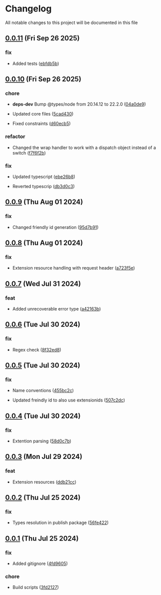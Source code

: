 
# Changelog

All notable changes to this project will be documented in this file


## [0.0.11](https://github.com/jwpkg/azure-custom-resources/compare/v0.0.10...v0.0.11) (Fri Sep 26 2025)

### fix

* Added tests ([ebfdb5b](https://github.com/jwpkg/azure-custom-resources/commit/ebfdb5b5b3b3286238d78eaabf8259ceea2d0c96))

## [0.0.10](https://github.com/jwpkg/azure-custom-resources/compare/v0.0.9...v0.0.10) (Fri Sep 26 2025)

### chore

* **deps-dev** Bump @types/node from 20.14.12 to 22.2.0 ([04a0de9](https://github.com/jwpkg/azure-custom-resources/commit/04a0de9321ebefa9e30738e399c9de722b2acc26))

* Updated core files ([5cad430](https://github.com/jwpkg/azure-custom-resources/commit/5cad430ed17d7aeb432103d1ade1b9e5c089f9e0))

* Fixed constraints ([d60ecb5](https://github.com/jwpkg/azure-custom-resources/commit/d60ecb581a461af0a3c3ab3153d74f5d12823ea9))

### refactor

* Changed the wrap handler to work with a dispatch object instead of a switch ([f7f6f2b](https://github.com/jwpkg/azure-custom-resources/commit/f7f6f2b6cadb3f2b24bad8e0c1f54839ef3b2d5c))

### fix

* Updated typescript ([ebe26b8](https://github.com/jwpkg/azure-custom-resources/commit/ebe26b8b77d5aa438f21ff0ae4a1d4836bc67062))

* Reverted typescrip ([db3d0c3](https://github.com/jwpkg/azure-custom-resources/commit/db3d0c3d6d7f7266f8c8c5296e74fae7b97b20f7))

## [0.0.9](https://github.com/joostvdwsd/azure-custom-resources/compare/v0.0.8...v0.0.9) (Thu Aug 01 2024)

### fix

* Changed friendly id generation ([95d7b91](https://github.com/joostvdwsd/azure-custom-resources/commit/95d7b910e2e18d1532b090493ba7a34de4b764ac))

## [0.0.8](https://github.com/joostvdwsd/azure-custom-resources/compare/v0.0.7...v0.0.8) (Thu Aug 01 2024)

### fix

* Extension resource handling with request header ([a723f5e](https://github.com/joostvdwsd/azure-custom-resources/commit/a723f5e562063977bd8733a76bd432ab0c6446cf))

## [0.0.7](https://github.com/joostvdwsd/azure-custom-resources/compare/v0.0.6...v0.0.7) (Wed Jul 31 2024)

### feat

* Added unrecoverable error type ([a42163b](https://github.com/joostvdwsd/azure-custom-resources/commit/a42163b70d29e536de33f8349d9d8a5a4cf6f774))

## [0.0.6](https://github.com/joostvdwsd/azure-custom-resources/compare/v0.0.5...v0.0.6) (Tue Jul 30 2024)

### fix

* Regex check ([8f32ed8](https://github.com/joostvdwsd/azure-custom-resources/commit/8f32ed8b952e961b3b79d63f338cae3d0ef7a7a5))

## [0.0.5](https://github.com/joostvdwsd/azure-custom-resources/compare/v0.0.4...v0.0.5) (Tue Jul 30 2024)

### fix

* Name conventions ([455bc2c](https://github.com/joostvdwsd/azure-custom-resources/commit/455bc2c1783e350c3ac91d676393315b68d758ee))

* Updated freindly id to also use extensionids ([507c2dc](https://github.com/joostvdwsd/azure-custom-resources/commit/507c2dc196d18d59fe12a430b2c5d5f011053a1d))

## [0.0.4](https://github.com/joostvdwsd/azure-custom-resources/compare/v0.0.3...v0.0.4) (Tue Jul 30 2024)

### fix

* Extention parsing ([58d0c7b](https://github.com/joostvdwsd/azure-custom-resources/commit/58d0c7b01b74e36ed191fc06c29a8372f25db477))

## [0.0.3](https://github.com/joostvdwsd/azure-custom-resources/compare/v0.0.2...v0.0.3) (Mon Jul 29 2024)

### feat

* Extension resources ([ddb21cc](https://github.com/joostvdwsd/azure-custom-resources/commit/ddb21ccb654b4c824d4899e9b9ec80b1c53c3737))

## [0.0.2](https://github.com/joostvdwsd/azure-custom-resources/compare/v0.0.1...v0.0.2) (Thu Jul 25 2024)

### fix

* Types resolution in publish package ([56fe422](https://github.com/joostvdwsd/azure-custom-resources/commit/56fe422dd4f705e969c7b4b3ec985ec7d5afc8ad))

## [0.0.1](https://github.com/joostvdwsd/azure-custom-resources/compare/v0.0.0...v0.0.1) (Thu Jul 25 2024)

### fix

* Added gitignore ([4fd9605](https://github.com/joostvdwsd/azure-custom-resources/commit/4fd96050bb6fef052378e76b559f1dd257bb59e7))

### chore

* Build scripts ([3fd2127](https://github.com/joostvdwsd/azure-custom-resources/commit/3fd21277c895a6277256cbe4eb12e359d18b40d1))
